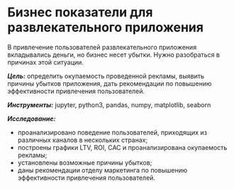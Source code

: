 # Бизнес показатели для развлекательного приложения

В привлечение пользователей развлекательного приложения вкладывались деньги, но бизнес несет убытки. Нужно разобраться в причинах этой ситуации.

***Цель:*** определить окупаемость проведенной рекламы, выявить причины убытков приложения, дать рекомендации по повышению эффективности привлечения пользователей.

***Инструменты:*** jupyter, python3, pandas, numpy, matplotlib, seaborn

***Исследование:*** 

- проанализировано поведение пользователей, приходящих из различных каналов в нескольких странах;
- построены графики LTV, ROI, CAC и проанализирована окупаемость рекламы;
- установлены возможные причины убытков;
- даны рекомендации отделу маркетинга по повышению эффективности привлечения пользователей.
